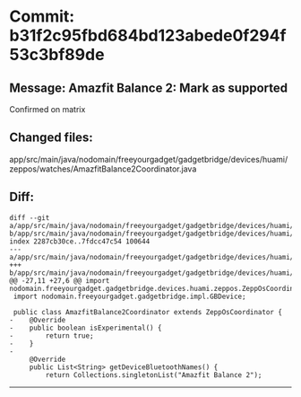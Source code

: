 # Commit: b31f2c95fbd684bd123abede0f294f53c3bf89de
## Message: Amazfit Balance 2: Mark as supported

Confirmed on matrix
## Changed files:
app/src/main/java/nodomain/freeyourgadget/gadgetbridge/devices/huami/zeppos/watches/AmazfitBalance2Coordinator.java

## Diff:
```
diff --git a/app/src/main/java/nodomain/freeyourgadget/gadgetbridge/devices/huami/zeppos/watches/AmazfitBalance2Coordinator.java b/app/src/main/java/nodomain/freeyourgadget/gadgetbridge/devices/huami/zeppos/watches/AmazfitBalance2Coordinator.java
index 2287cb30ce..7fdcc47c54 100644
--- a/app/src/main/java/nodomain/freeyourgadget/gadgetbridge/devices/huami/zeppos/watches/AmazfitBalance2Coordinator.java
+++ b/app/src/main/java/nodomain/freeyourgadget/gadgetbridge/devices/huami/zeppos/watches/AmazfitBalance2Coordinator.java
@@ -27,11 +27,6 @@ import nodomain.freeyourgadget.gadgetbridge.devices.huami.zeppos.ZeppOsCoordinat
 import nodomain.freeyourgadget.gadgetbridge.impl.GBDevice;
 
 public class AmazfitBalance2Coordinator extends ZeppOsCoordinator {
-    @Override
-    public boolean isExperimental() {
-        return true;
-    }
-
     @Override
     public List<String> getDeviceBluetoothNames() {
         return Collections.singletonList("Amazfit Balance 2");
```
-----------------------------------
